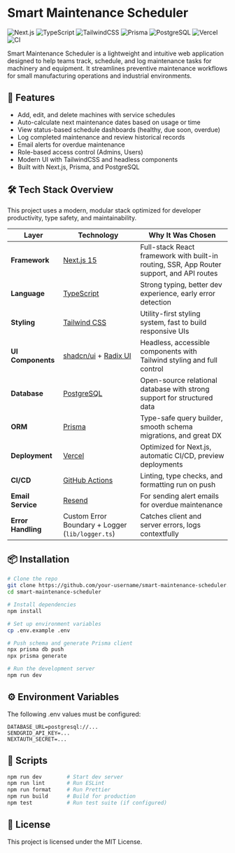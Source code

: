# Smart Maintenance Scheduler

![Next.js](https://img.shields.io/badge/Next.js-15.2.4-000000?style=flat&logo=nextdotjs&logoColor=white)
![TypeScript](https://img.shields.io/badge/TypeScript-5-blue?style=flat&logo=typescript&logoColor=white)
![TailwindCSS](https://img.shields.io/badge/TailwindCSS-4-06B6D4?style=flat&logo=tailwindcss&logoColor=white)
![Prisma](https://img.shields.io/badge/Prisma-6.5.0-2D3748?style=flat&logo=prisma&logoColor=white)
![PostgreSQL](https://img.shields.io/badge/PostgreSQL-15-4169E1?style=flat&logo=postgresql&logoColor=white)
![Vercel](https://img.shields.io/badge/Deployed%20on-Vercel-000?style=flat&logo=vercel)
![CI](https://github.com/jdpasternak/smart-maintenance-scheduler/actions/workflows/ci.yml/badge.svg)

Smart Maintenance Scheduler is a lightweight and intuitive web application designed to help teams track, schedule, and log maintenance tasks for machinery and equipment. It streamlines preventive maintenance workflows for small manufacturing operations and industrial environments.

## 🚀 Features

- Add, edit, and delete machines with service schedules
- Auto-calculate next maintenance dates based on usage or time
- View status-based schedule dashboards (healthy, due soon, overdue)
- Log completed maintenance and review historical records
- Email alerts for overdue maintenance
- Role-based access control (Admins, Users)
- Modern UI with TailwindCSS and headless components
- Built with Next.js, Prisma, and PostgreSQL

## 🛠 Tech Stack Overview

This project uses a modern, modular stack optimized for developer productivity, type safety, and maintainability.

| Layer              | Technology                                                                 | Why It Was Chosen                                                                         |
| ------------------ | -------------------------------------------------------------------------- | ----------------------------------------------------------------------------------------- |
| **Framework**      | [Next.js 15](https://nextjs.org)                                           | Full-stack React framework with built-in routing, SSR, App Router support, and API routes |
| **Language**       | [TypeScript](https://www.typescriptlang.org/)                              | Strong typing, better dev experience, early error detection                               |
| **Styling**        | [Tailwind CSS](https://tailwindcss.com)                                    | Utility-first styling system, fast to build responsive UIs                                |
| **UI Components**  | [shadcn/ui](https://ui.shadcn.com) + [Radix UI](https://www.radix-ui.com/) | Headless, accessible components with Tailwind styling and full control                    |
| **Database**       | [PostgreSQL](https://www.postgresql.org/)                                  | Open-source relational database with strong support for structured data                   |
| **ORM**            | [Prisma](https://www.prisma.io)                                            | Type-safe query builder, smooth schema migrations, and great DX                           |
| **Deployment**     | [Vercel](https://vercel.com)                                               | Optimized for Next.js, automatic CI/CD, preview deployments                               |
| **CI/CD**          | [GitHub Actions](https://github.com/features/actions)                      | Linting, type checks, and formatting run on push                                          |
| **Email Service**  | [Resend](https://resend.com)                                               | For sending alert emails for overdue maintenance                                          |
| **Error Handling** | Custom Error Boundary + Logger (`lib/logger.ts`)                           | Catches client and server errors, logs contextfully                                       |

## 📦 Installation

```bash
# Clone the repo
git clone https://github.com/your-username/smart-maintenance-scheduler.git
cd smart-maintenance-scheduler

# Install dependencies
npm install

# Set up environment variables
cp .env.example .env

# Push schema and generate Prisma client
npx prisma db push
npx prisma generate

# Run the development server
npm run dev
```

## ⚙️ Environment Variables

The following .env values must be configured:

```env
DATABASE_URL=postgresql://...
SENDGRID_API_KEY=...
NEXTAUTH_SECRET=...
```

## 🧪 Scripts

```bash
npm run dev        # Start dev server
npm run lint       # Run ESLint
npm run format     # Run Prettier
npm run build      # Build for production
npm test           # Run test suite (if configured)
```

## 📄 License

This project is licensed under the MIT License.
